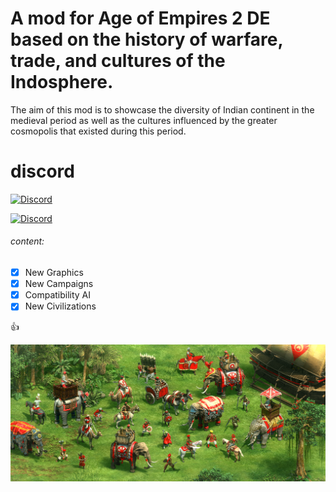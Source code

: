 # A mod for Age of Empires 2 DE based on the history of warfare, trade, and cultures of the Indosphere. 

The aim of this mod is to showcase the diversity of Indian continent in the medieval period as well as the cultures influenced by the greater cosmopolis that existed during this period.

# discord

<a href="https://discord.com/invite/THsxRMQcWK"><img alt="Discord" src="https://img.shields.io/discord/676402832106192917?style=plastic"></a>

 <a href="https://discord.com/invite/THsxRMQcWK"><img
                alt="Discord"
                src="https://img.shields.io/discord/676402832106192917?label=Discord&logo=discord&logoColor=ffffff&labelColor=ff69b4&color=blueviolet"></a>


###### content:
- [x] New Graphics
- [x] New Campaigns
- [x] Compatibility AI
- [x] New Civilizations

:+1:


 <img src="https://github.com/Dharma-AOE/about/blob/main/imgs/cdsaa-2907642778.png" width="900" alt="image" />
